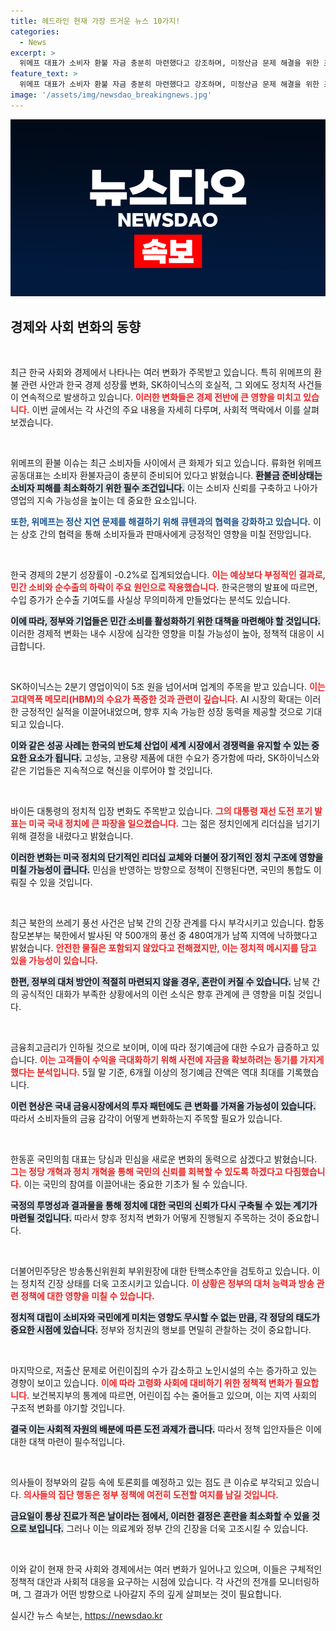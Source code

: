 ```yaml
---
title: 헤드라인 현재 가장 뜨거운 뉴스 10가지!
categories:
  - News
excerpt: >
  위메프 대표가 소비자 환불 자금 충분히 마련했다고 강조하며, 미정산금 문제 해결을 위한 조치를 밝히는 한편, 한국 경제가 2분기 0.2% 역성장에 직면했다고 전했다.
feature_text: >
  위메프 대표가 소비자 환불 자금 충분히 마련했다고 강조하며, 미정산금 문제 해결을 위한 조치를 밝히는 한편, 한국 경제가 2분기 0.2% 역성장에 직면했다고 전했다.
image: '/assets/img/newsdao_breakingnews.jpg'
---
```


<p><img src="/assets/img/newsdao_breakingnews.jpg" alt="koreaapp 속보" /></p>

<h2 data-ke-size="size26">경제와 사회 변화의 동향</h2>

<p data-ke-size="size16">&nbsp;</p>

<p>최근 한국 사회와 경제에서 나타나는 여러 변화가 주목받고 있습니다. 특히 위메프의 환불 관련 사안과 한국 경제 성장률 변화, SK하이닉스의 호실적, 그 외에도 정치적 사건들이 연속적으로 발생하고 있습니다. <b><span style="color: #ee2323;">이러한 변화들은 경제 전반에 큰 영향을 미치고 있습니다.</span></b> 이번 글에서는 각 사건의 주요 내용을 자세히 다루며, 사회적 맥락에서 이를 살펴보겠습니다. </p>

<p data-ke-size="size16">&nbsp;</p>

<p>위메프의 환불 이슈는 최근 소비자들 사이에서 큰 화제가 되고 있습니다. 류화현 위메프 공동대표는 소비자 환불자금이 충분히 준비되어 있다고 밝혔습니다. <b><span style="background-color: #21538527;">환불금 준비상태는 소비자 피해를 최소화하기 위한 필수 조건입니다.</span></b> 이는 소비자 신뢰를 구축하고 나아가 영업의 지속 가능성을 높이는 데 중요한 요소입니다. </p>

<p><b><span style="color: #1a5490;">또한, 위메프는 정산 지연 문제를 해결하기 위해 큐텐과의 협력을 강화하고 있습니다.</span></b> 이는 상호 간의 협력을 통해 소비자들과 판매사에게 긍정적인 영향을 미칠 전망입니다. </p>

<p data-ke-size="size16">&nbsp;</p>

<p>한국 경제의 2분기 성장률이 -0.2%로 집계되었습니다. <b><span style="color: #ee2323;">이는 예상보다 부정적인 결과로, 민간 소비와 순수출의 하락이 주요 원인으로 작용했습니다.</span></b> 한국은행의 발표에 따르면, 수입 증가가 순수출 기여도를 사실상 무의미하게 만들었다는 분석도 있습니다. </p>

<p><b><span style="background-color: #21538527;">이에 따라, 정부와 기업들은 민간 소비를 활성화하기 위한 대책을 마련해야 할 것입니다.</span></b> 이러한 경제적 변화는 내수 시장에 심각한 영향을 미칠 가능성이 높아, 정책적 대응이 시급합니다.</p>

<p data-ke-size="size16">&nbsp;</p>

<p>SK하이닉스는 2분기 영업이익이 5조 원을 넘어서며 업계의 주목을 받고 있습니다. <b><span style="color: #ee2323;">이는 고대역폭 메모리(HBM)의 수요가 폭증한 것과 관련이 깊습니다.</span></b> AI 시장의 확대는 이러한 긍정적인 실적을 이끌어내었으며, 향후 지속 가능한 성장 동력을 제공할 것으로 기대되고 있습니다.</p>

<p><b><span style="background-color: #21538527;">이와 같은 성공 사례는 한국의 반도체 산업이 세계 시장에서 경쟁력을 유지할 수 있는 중요한 요소가 됩니다.</span></b> 고성능, 고용량 제품에 대한 수요가 증가함에 따라, SK하이닉스와 같은 기업들은 지속적으로 혁신을 이루어야 할 것입니다. </p>

<p data-ke-size="size16">&nbsp;</p>

<p>바이든 대통령의 정치적 입장 변화도 주목받고 있습니다. <b><span style="color: #ee2323;">그의 대통령 재선 도전 포기 발표는 미국 국내 정치에 큰 파장을 일으켰습니다.</span></b> 그는 젊은 정치인에게 리더십을 넘기기 위해 결정을 내렸다고 밝혔습니다.</p>

<p><b><span style="background-color: #21538527;">이러한 변화는 미국 정치의 단기적인 리더십 교체와 더불어 장기적인 정치 구조에 영향을 미칠 가능성이 큽니다.</span></b> 민심을 반영하는 방향으로 정책이 진행된다면, 국민의 통합도 이뤄질 수 있을 것입니다.</p>

<p data-ke-size="size16">&nbsp;</p>

<p>최근 북한의 쓰레기 풍선 사건은 남북 간의 긴장 관계를 다시 부각시키고 있습니다. 합동참모본부는 북한에서 발사된 약 500개의 풍선 중 480여개가 남쪽 지역에 낙하했다고 밝혔습니다. <b><span style="color: #ee2323;">안전한 물질은 포함되지 않았다고 전해졌지만, 이는 정치적 메시지를 담고 있을 가능성이 있습니다.</span></b></p>

<p><b><span style="background-color: #21538527;">한편, 정부의 대처 방안이 적절히 마련되지 않을 경우, 혼란이 커질 수 있습니다.</span></b> 남북 간의 공식적인 대화가 부족한 상황에서의 이런 소식은 향후 관계에 큰 영향을 미칠 것입니다.</p>

<p data-ke-size="size16">&nbsp;</p>

<p>금융최고금리가 인하될 것으로 보이며, 이에 따라 정기예금에 대한 수요가 급증하고 있습니다. <b><span style="color: #ee2323;">이는 고객들이 수익을 극대화하기 위해 사전에 자금을 확보하려는 동기를 가지게 했다는 분석입니다.</span></b> 5월 말 기준, 6개월 이상의 정기예금 잔액은 역대 최대를 기록했습니다.</p>

<p><b><span style="background-color: #21538527;">이런 현상은 국내 금융시장에서의 투자 패턴에도 큰 변화를 가져올 가능성이 있습니다.</span></b> 따라서 소비자들의 금융 감각이 어떻게 변화하는지 주목할 필요가 있습니다.</p>

<p data-ke-size="size16">&nbsp;</p>

<p>한동훈 국민의힘 대표는 당심과 민심을 새로운 변화의 동력으로 삼겠다고 밝혔습니다. <b><span style="color: #ee2323;">그는 정당 개혁과 정치 개혁을 통해 국민의 신뢰를 회복할 수 있도록 하겠다고 다짐했습니다.</span></b> 이는 국민의 참여를 이끌어내는 중요한 기초가 될 수 있습니다.</p>

<p><b><span style="background-color: #21538527;">국정의 투명성과 결과물을 통해 정치에 대한 국민의 신뢰가 다시 구축될 수 있는 계기가 마련될 것입니다.</span></b> 따라서 향후 정치적 변화가 어떻게 진행될지 주목하는 것이 중요합니다.</p>

<p data-ke-size="size16">&nbsp;</p>

<p>더불어민주당은 방송통신위원회 부위원장에 대한 탄핵소추안을 검토하고 있습니다. 이는 정치적 긴장 상태를 더욱 고조시키고 있습니다. <b><span style="color: #ee2323;">이 상황은 정부의 대처 능력과 방송 관련 정책에 대한 영향을 미칠 수 있습니다.</span></b></p>

<p><b><span style="background-color: #21538527;">정치적 대립이 소비자와 국민에게 미치는 영향도 무시할 수 없는 만큼, 각 정당의 태도가 중요한 시점에 있습니다.</span></b> 정부와 정치권의 행보를 면밀히 관찰하는 것이 중요합니다.</p>

<p data-ke-size="size16">&nbsp;</p>

<p>마지막으로, 저출산 문제로 어린이집의 수가 감소하고 노인시설의 수는 증가하고 있는 경향이 보이고 있습니다. <b><span style="color: #ee2323;">이에 따라 고령화 사회에 대비하기 위한 정책적 변화가 필요합니다.</span></b> 보건복지부의 통계에 따르면, 어린이집 수는 줄어들고 있으며, 이는 지역 사회의 구조적 변화를 야기할 것입니다.</p>

<p><b><span style="background-color: #21538527;">결국 이는 사회적 자원의 배분에 따른 도전 과제가 큽니다.</span></b> 따라서 정책 입안자들은 이에 대한 대책 마련이 필수적입니다.</p>

<p data-ke-size="size16">&nbsp;</p>

<p>의사들이 정부와의 갈등 속에 토론회를 예정하고 있는 점도 큰 이슈로 부각되고 있습니다. <b><span style="color: #ee2323;">의사들의 집단 행동은 정부 정책에 여전히 도전할 여지를 남길 것입니다.</span></b> </p>

<p><b><span style="background-color: #21538527;">금요일이 통상 진료가 적은 날이라는 점에서, 이러한 결정은 혼란을 최소화할 수 있을 것으로 보입니다.</span></b> 그러나 이는 의료계와 정부 간의 긴장을 더욱 고조시킬 수 있습니다.</p>

<p data-ke-size="size16">&nbsp;</p>

<p>이와 같이 현재 한국 사회와 경제에서는 여러 변화가 일어나고 있으며, 이들은 구체적인 정책적 대안과 사회적 대응을 요구하는 시점에 있습니다. 각 사건의 전개를 모니터링하며, 그 결과가 어떤 방향으로 나아갈지 주의 깊게 살펴보는 것이 필요합니다.</p>
실시간 뉴스 속보는, <a href="https://newsdao.kr" rel="dofollow">https://newsdao.kr</a>


